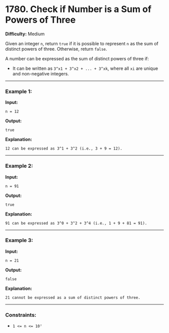 
# 1780. Check if Number is a Sum of Powers of Three  

**Difficulty:** Medium  

Given an integer `n`, return `true` if it is possible to represent `n` as the sum of distinct powers of three. Otherwise, return `false`.  

A number can be expressed as the sum of distinct powers of three if:  
- It can be written as `3^x1 + 3^x2 + ... + 3^xk`, where all `xi` are unique and non-negative integers.

---

### Example 1:  
**Input:**  
```plaintext
n = 12
```

**Output:**  
```plaintext
true
```

**Explanation:**  
```plaintext
12 can be expressed as 3^1 + 3^2 (i.e., 3 + 9 = 12).
```

---

### Example 2:  
**Input:**  
```plaintext
n = 91
```

**Output:**  
```plaintext
true
```

**Explanation:**  
```plaintext
91 can be expressed as 3^0 + 3^2 + 3^4 (i.e., 1 + 9 + 81 = 91).
```

---

### Example 3:  
**Input:**  
```plaintext
n = 21
```

**Output:**  
```plaintext
false
```

**Explanation:**  
```plaintext
21 cannot be expressed as a sum of distinct powers of three.
```

---

### Constraints:  
- `1 <= n <= 10⁷`  
